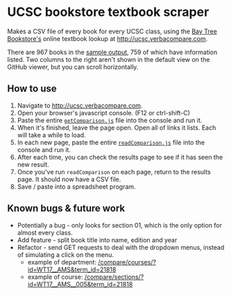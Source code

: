# UCSC bookstore textbook scraper

Makes a CSV file of every book for every UCSC class, using the [Bay Tree Bookstore's](http://slugstore.ucsc.edu) online
textbook lookup at http://ucsc.verbacompare.com.

There are 967 books in the [sample output](sample-output.csv), 759 of which have information listed. Two columns to
the right aren't shown in the default view on the GitHub viewer, but you can scroll horizontally.

## How to use

1. Navigate to http://ucsc.verbacompare.com.
1. Open your browser's javascript console. (F12 or ctrl-shift-C)
1. Paste the entire [`getComparison.js`](https://raw.githubusercontent.com/pfroud/textbook-scraper/master/getComparison.js) file into the console and run it.
1. When it's finished, leave the page open. Open all of links it lists. Each will take a while to load.
1. In each new page, paste the entire [`readComparison.js`](https://raw.githubusercontent.com/pfroud/textbook-scraper/master/readComparison.js) file into the console and run it.
1. After each time, you can check the results page to see if it has seen the new result.
1. Once you've run `readComparison` on each page, return to the results page. It should now have a CSV file.
1. Save / paste into a spreadsheet program.

## Known bugs & future work
* Potentially a bug - only looks for section 01, which is the only option for almost every class.
* Add feature - split book title into name, edition and year
* Refactor - send GET requests to deal with the dropdown menus, instead of simulating a click on the menu.
    * example of department: [/compare/courses/?id=WT17__AMS&term_id=21818](http://ucsc.verbacompare.com/compare/courses/?id=WT17__AMS&term_id=21818)
    * example of course: [/compare/sections/?id=WT17__AMS__005&term_id=21818](http://ucsc.verbacompare.com/compare/sections/?id=WT17__AMS__005&term_id=21818)
